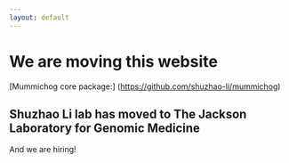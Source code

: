 ```yaml
---
layout: default
---
```


# We are moving this website


[Mummichog core package:] (https://github.com/shuzhao-li/mummichog)


## Shuzhao Li lab has moved to The Jackson Laboratory for Genomic Medicine

And we are hiring!



